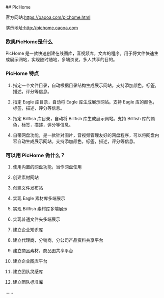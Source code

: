 ﻿﻿## PicHome

  官方网站:https://oaooa.com/pichome.html  

  演示地址:http://pichome.oaooa.com  

### 欧奥PicHome是什么

 PicHome 是一款快速创建在线图库，音视频库，文库的程序。用于将文件快速生成展示网站，实现随时随地，多端浏览，多人共享的目的。  

### PicHome 特点

 1. 指定一个文件目录，自动根据目录结构生成展示网站。支持添加颜色，标签，描述，评分等信息。

 2. 指定 Eagle 库目录，自动将 Eagle 库生成展示网站。支持 Eagle 库的颜色，标签，描述，评分等信息。

 3. 指定 Billfish 库目录，自动将 Billfish 库生成展示网站。支持 Billfish 库的颜色，标签，描述，评分等信息。

 4. 自带网盘功能，是一款针对图片，音视频管理友好的网盘程序，可以将网盘内容自动生成展示网站。支持添加颜色，标签，描述，评分等信息。

### 可以用 PicHome 做什么？

 1. 使用内置的网盘功能，当作网盘使用

 2. 创建素材网站

 3. 创建文件发布站

 4. 实现 Eagle 素材库多端展示

 5. 实现 Billfish 素材库多端展示

 6. 实现普通文件夹多端展示

 7. 建立企业知识库

 8. 建立代理商，分销商，分公司产品资料共享平台  

 9. 建立商品素材，商品图共享平台  

 10. 建立企业图库平台  

 11. 建立团队灵感库  

 12. 建立团队标准库   

  ......